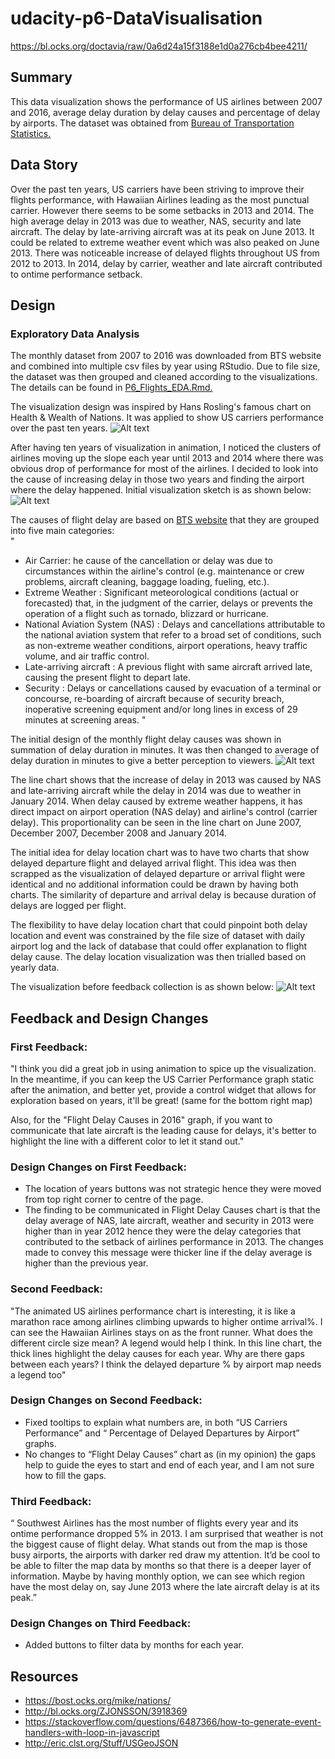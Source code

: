 # udacity-p6-DataVisualisation

https://bl.ocks.org/doctavia/raw/0a6d24a15f3188e1d0a276cb4bee4211/

## Summary
This data visualization shows the performance of US airlines between 2007 and 2016, average delay duration by delay causes and percentage of delay by airports. The dataset was obtained from <a href = "https://www.transtats.bts.gov/DL_SelectFields.asp?Table_ID=236">Bureau of Transportation Statistics. </a>  

## Data Story
Over the past ten years, US carriers have been striving to improve their flights performance, with Hawaiian Airlines leading as the most punctual carrier. However there seems to be some setbacks in 2013 and 2014. The high average delay in 2013 was due to weather, NAS, security and late aircraft. The delay by late-arriving aircraft was at its peak on June 2013. It could be related to extreme weather event which was also peaked on June 2013. There was noticeable increase of delayed flights throughout US from 2012 to 2013. In 2014, delay by carrier, weather and late aircraft contributed to ontime performance setback.       

## Design
### Exploratory Data Analysis 
The monthly dataset from 2007 to 2016 was downloaded from BTS website and combined into multiple csv files by year using RStudio. Due to file size, the dataset was then grouped and cleaned according to the visualizations. The details can be found in <a href = "https://github.com/doctavia/udacity-p6-DataVisualisation/blob/master/P6_Flights_EDA.Rmd"> P6_Flights_EDA.Rmd. </a>

The visualization design was inspired by Hans Rosling's famous chart on Health & Wealth of Nations. It was applied to show US carriers performance over the past ten years.
![Alt text](https://github.com/doctavia/udacity-p6-DataVisualisation/blob/master/us_carriers_bubbles.jpg "Optional Title")

After having ten years of visualization in animation, I noticed the clusters of airlines moving up the slope each year until 2013 and 2014 where there was obvious drop of performance for most of the airlines. I decided to look into the cause of increasing delay in those two years and finding the airport where the delay happened. Initial visualization sketch is as shown below: <br>
![Alt text](https://github.com/doctavia/udacity-p6-DataVisualisation/blob/master/P6_Sketch.jpg "Optional Title")

The causes of flight delay are based on <a href="https://www.rita.dot.gov/bts/help/aviation/html/understanding.html">BTS website</a> that they are grouped into five main categories:<br>
"
* Air Carrier: he cause of the cancellation or delay was due to circumstances within the airline's control (e.g. maintenance or crew problems, aircraft cleaning, baggage loading, fueling, etc.).
* Extreme Weather : Significant meteorological conditions (actual or forecasted) that, in the judgment of the carrier, delays or prevents the operation of a flight such as tornado, blizzard or hurricane.
* National Aviation System (NAS) : Delays and cancellations attributable to the national aviation system that refer to a broad set of conditions, such as non-extreme weather conditions, airport operations, heavy traffic volume, and air traffic control.
* Late-arriving aircraft : A previous flight with same aircraft arrived late, causing the present flight to depart late.
* Security : Delays or cancellations caused by evacuation of a terminal or concourse, re-boarding of aircraft because of security breach, inoperative screening equipment and/or long lines in excess of 29 minutes at screening areas. "


The initial design of the monthly flight delay causes was shown in summation of delay duration in minutes. It was then changed to average of delay duration in minutes to give a better perception to viewers. 
![Alt text](https://github.com/doctavia/udacity-p6-DataVisualisation/blob/master/P6_lineChart_sum.jpg "Optional Title")

The line chart shows that the increase of delay in 2013 was caused by NAS and late-arriving aircraft while the delay in 2014 was due to weather in January 2014. When delay caused by extreme weather happens, it has direct impact on airport operation (NAS delay) and airline's control (carrier delay). This proportionality can be seen in the line chart on June 2007, December 2007, December 2008 and January 2014.   

The initial idea for delay location chart was to have two charts that show delayed departure flight and delayed arrival flight. This idea was then scrapped as the visualization of delayed departure or arrival flight were identical and no additional information could be drawn by having both charts. The similarity of departure and arrival delay is because duration of delays are logged per flight. 

The flexibility to have delay location chart that could pinpoint both delay location and event was constrained by the file size of dataset with daily airport log and the lack of database that could offer explanation to flight delay cause. The delay location visualization was then trialled based on yearly data. 

The visualization before feedback collection is as shown below:
![Alt text](https://github.com/doctavia/udacity-p6-DataVisualisation/blob/master/P6_initial_draft.jpg "Optional Title")


## Feedback and Design Changes
### First Feedback:
"I think you did a great job in using animation to spice up the visualization. In the meantime, if you can keep the US Carrier Performance graph static after the animation, and better yet, provide a control widget that allows for exploration based on years, it'll be great! (same for the bottom right map)

Also, for the "Flight Delay Causes in 2016" graph, if you want to communicate that late aircraft is the leading cause for delays, it's better to highlight the line with a different color to let it stand out."

### Design Changes on First Feedback:
* The location of years buttons was not strategic hence they were moved from top right corner to centre of the page. 
* The finding to be communicated in Flight Delay Causes chart is that the delay average of NAS, late aircraft, weather and security in 2013 were higher than in year 2012 hence they were the delay categories that contributed to the setback of airlines performance in 2013. The changes made to convey this message were thicker line if the delay average is higher than the previous year.       

### Second Feedback:
"The animated US airlines performance chart is interesting, it is like a marathon race among airlines climbing upwards to higher ontime arrival%. I can see the Hawaiian Airlines stays on as the front runner. What does the different circle size mean? A legend would help I think.
In this line chart, the thick lines highlight the delay causes for each year. Why are there gaps between each years?  I think the delayed departure % by airport map needs a legend too"

### Design Changes on Second Feedback:
*	Fixed tooltips to explain what numbers are, in both “US Carriers Performance” and “ Percentage of Delayed Departures by Airport” graphs.
*	No changes to “Flight Delay Causes” chart as (in my opinion) the gaps help to guide the eyes to start and end of each year, and I am not sure how to fill the gaps.   

### Third Feedback:
“ Southwest Airlines has the most number of flights every year and its ontime performance dropped 5% in 2013. I am surprised that weather is not the biggest cause of flight delay. 
What stands out from the map is those busy airports, the airports with darker red draw my attention. It’d be cool to be able to filter the map data by months so that there is a deeper layer of information. Maybe by having monthly option, we can see which region have the most delay on, say June 2013 where the late aircraft delay is at its peak.” 

### Design Changes on Third Feedback:
*	Added buttons to filter data by months for each year.  





## Resources
* https://bost.ocks.org/mike/nations/
* http://bl.ocks.org/ZJONSSON/3918369
* https://stackoverflow.com/questions/6487366/how-to-generate-event-handlers-with-loop-in-javascript
* http://eric.clst.org/Stuff/USGeoJSON


